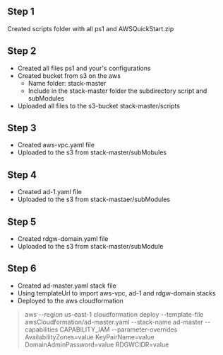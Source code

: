 ## Step 1

Created scripts folder with all ps1 and AWSQuickStart.zip


## Step 2

  - Created all files ps1 and your's  configurations
  - Created bucket from s3 on the aws
    - Name folder: stack-master
    - Include in the stack-master folder the subdirectory script and subModules
  - Uploaded all files to the s3-bucket stack-master/scripts

## Step 3

  - Created aws-vpc.yaml file
  - Uploaded to the s3 from stack-master/subMobules

## Step 4

  - Created ad-1.yaml file
  - Uploaded to the s3 from stack-mastaer/subModules

## Step 5

  - Created rdgw-domain.yaml file
  - Uploaded to the s3 from stack-master/subModule

## Step 6

  - Created ad-master.yaml stack file
  - Using templateUrl to import aws-vpc, ad-1 and rdgw-domain stacks
  - Deployed to the aws cloudformation

>  aws --region us-east-1 cloudformation deploy --template-file awsCloudformation/ad-master.yaml --stack-name ad-master --capabilities CAPABILITY_IAM  --parameter-overrides AvailabilityZones=value KeyPairName=value DomainAdminPassword=value RDGWCIDR=value
